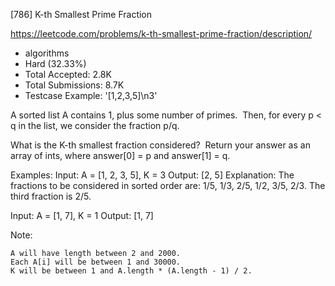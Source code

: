 [786] K-th Smallest Prime Fraction  

https://leetcode.com/problems/k-th-smallest-prime-fraction/description/

* algorithms
* Hard (32.33%)
* Total Accepted:    2.8K
* Total Submissions: 8.7K
* Testcase Example:  '[1,2,3,5]\n3'

A sorted list A contains 1, plus some number of primes.  Then, for every p < q in the list, we consider the fraction p/q.

What is the K-th smallest fraction considered?  Return your answer as an array of ints, where answer[0] = p and answer[1] = q.


Examples:
Input: A = [1, 2, 3, 5], K = 3
Output: [2, 5]
Explanation:
The fractions to be considered in sorted order are:
1/5, 1/3, 2/5, 1/2, 3/5, 2/3.
The third fraction is 2/5.

Input: A = [1, 7], K = 1
Output: [1, 7]


Note:


	A will have length between 2 and 2000.
	Each A[i] will be between 1 and 30000.
	K will be between 1 and A.length * (A.length - 1) / 2.

